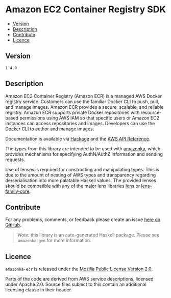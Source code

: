 # Amazon EC2 Container Registry SDK

* [Version](#version)
* [Description](#description)
* [Contribute](#contribute)
* [Licence](#licence)


## Version

`1.4.0`


## Description

Amazon EC2 Container Registry (Amazon ECR) is a managed AWS Docker
registry service. Customers can use the familiar Docker CLI to push,
pull, and manage images. Amazon ECR provides a secure, scalable, and
reliable registry. Amazon ECR supports private Docker repositories with
resource-based permissions using AWS IAM so that specific users or
Amazon EC2 instances can access repositories and images. Developers can
use the Docker CLI to author and manage images.

Documentation is available via [Hackage](http://hackage.haskell.org/package/amazonka-ecr)
and the [AWS API Reference](https://aws.amazon.com/documentation/).

The types from this library are intended to be used with [amazonka](http://hackage.haskell.org/package/amazonka),
which provides mechanisms for specifying AuthN/AuthZ information and sending requests.

Use of lenses is required for constructing and manipulating types.
This is due to the amount of nesting of AWS types and transparency regarding
de/serialisation into more palatable Haskell values.
The provided lenses should be compatible with any of the major lens libraries
[lens](http://hackage.haskell.org/package/lens) or [lens-family-core](http://hackage.haskell.org/package/lens-family-core).

## Contribute

For any problems, comments, or feedback please create an issue [here on GitHub](https://github.com/brendanhay/amazonka/issues).

> _Note:_ this library is an auto-generated Haskell package. Please see `amazonka-gen` for more information.


## Licence

`amazonka-ecr` is released under the [Mozilla Public License Version 2.0](http://www.mozilla.org/MPL/).

Parts of the code are derived from AWS service descriptions, licensed under Apache 2.0.
Source files subject to this contain an additional licensing clause in their header.
